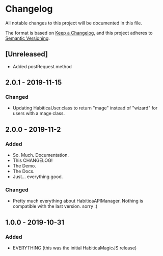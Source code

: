 # Changelog
All notable changes to this project will be documented in this file.

The format is based on [Keep a Changelog](https://keepachangelog.com/en/1.0.0/),
and this project adheres to [Semantic Versioning](https://semver.org/spec/v2.0.0.html).

## [Unreleased]
- Added postRequest method

## 2.0.1 - 2019-11-15
### Changed
- Updating HabiticaUser.class to return "mage" instead of "wizard" for users with a mage class.

## 2.0.0 - 2019-11-2
### Added
- So. Much. Documentation.
- This CHANGELOG!
- The Demo.
- The Docs.
- Just... everything good.

### Changed
- Pretty much everything about HabiticaAPIManager. Nothing is compatible with the last version. sorry :(

## 1.0.0 - 2019-10-31
### Added
- EVERYTHING (this was the initial HabiticaMagicJS release)

